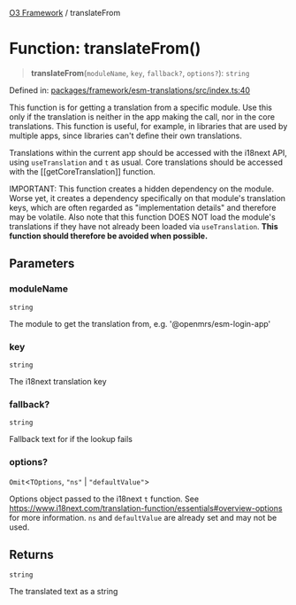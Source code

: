 [O3 Framework](../API.md) / translateFrom

# Function: translateFrom()

> **translateFrom**(`moduleName`, `key`, `fallback?`, `options?`): `string`

Defined in: [packages/framework/esm-translations/src/index.ts:40](https://github.com/openmrs/openmrs-esm-core/blob/85cde3ce59cd3d29230c98040a3f53525e808725/packages/framework/esm-translations/src/index.ts#L40)

This function is for getting a translation from a specific module. Use this only if the
translation is neither in the app making the call, nor in the core translations.
This function is useful, for example, in libraries that are used by multiple apps, since libraries can't
define their own translations.

Translations within the current app should be accessed with the i18next API, using
`useTranslation` and `t` as usual. Core translations should be accessed with the
[[getCoreTranslation]] function.

IMPORTANT: This function creates a hidden dependency on the module. Worse yet, it creates
a dependency specifically on that module's translation keys, which are often regarded as
"implementation details" and therefore may be volatile. Also note that this function DOES NOT
load the module's translations if they have not already been loaded via `useTranslation`.
**This function should therefore be avoided when possible.**

## Parameters

### moduleName

`string`

The module to get the translation from, e.g. '@openmrs/esm-login-app'

### key

`string`

The i18next translation key

### fallback?

`string`

Fallback text for if the lookup fails

### options?

`Omit`\<`TOptions`, `"ns"` \| `"defaultValue"`\>

Options object passed to the i18next `t` function. See https://www.i18next.com/translation-function/essentials#overview-options
           for more information. `ns` and `defaultValue` are already set and may not be used.

## Returns

`string`

The translated text as a string
